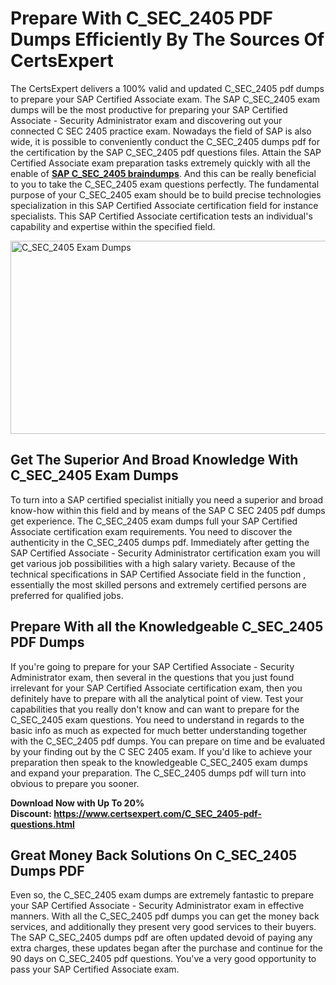 <h1><strong>Prepare With C_SEC_2405 PDF Dumps Efficiently By The Sources Of CertsExpert</strong></h1>
<p>The CertsExpert delivers a 100% valid and updated C_SEC_2405 pdf dumps to prepare your SAP Certified Associate exam. The SAP C_SEC_2405 exam dumps will be the most productive for preparing your SAP Certified Associate - Security Administrator exam and discovering out your connected C SEC 2405 practice exam. Nowadays the field of SAP is also wide, it is possible to conveniently conduct the C_SEC_2405 dumps pdf for the certification by the SAP C_SEC_2405 pdf questions files. Attain the SAP Certified Associate exam preparation tasks extremely quickly with all the enable of <a href="https://www.certsexpert.com/C_SEC_2405-pdf-questions.html"><strong>SAP C_SEC_2405 braindumps</strong></a>. And this can be really beneficial to you to take the C_SEC_2405 exam questions perfectly. The fundamental purpose of your C_SEC_2405 exam should be to build precise technologies specialization in this SAP Certified Associate certification field for instance specialists. This SAP Certified Associate certification tests an individual's capability and expertise within the specified field.</p>
<p><img src="https://i.ibb.co/kBXK6Zj/Copy-of-Copy-of-Copy-of-Copy-of-Copy-of-Minimalist-Business-You-Tube-Thumbnail-23.png" alt="C_SEC_2405 Exam Dumps" width="550" height="309" /></p>
<h2><strong>Get The Superior And Broad Knowledge With C_SEC_2405 Exam Dumps</strong></h2>
<p>To turn into a SAP certified specialist initially you need a superior and broad know-how within this field and by means of the SAP C SEC 2405 pdf dumps get experience. The C_SEC_2405 exam dumps full your SAP Certified Associate certification exam requirements. You need to discover the authenticity in the C_SEC_2405 dumps pdf. Immediately after getting the SAP Certified Associate - Security Administrator certification exam you will get various job possibilities with a high salary variety. Because of the technical specifications in SAP Certified Associate field in the function , essentially the most skilled persons and extremely certified persons are preferred for qualified jobs.&nbsp;</p>
<h2><strong>Prepare With all the Knowledgeable C_SEC_2405 PDF Dumps</strong></h2>
<p>If you're going to prepare for your SAP Certified Associate - Security Administrator exam, then several in the questions that you just found irrelevant for your SAP Certified Associate certification exam, then you definitely have to prepare with all the analytical point of view. Test your capabilities that you really don't know and can want to prepare for the C_SEC_2405 exam questions. You need to understand in regards to the basic info as much as expected for much better understanding together with the C_SEC_2405 pdf dumps. You can prepare on time and be evaluated by your finding out by the C SEC 2405 exam. If you'd like to achieve your preparation then speak to the knowledgeable C_SEC_2405 exam dumps and expand your preparation. The C_SEC_2405 dumps pdf will turn into obvious to prepare you sooner.</p>
<p><strong>Download Now with Up To 20% Discount:&nbsp;<a href="https://www.certsexpert.com/C_SEC_2405-pdf-questions.html">https://www.certsexpert.com/C_SEC_2405-pdf-questions.html</a></strong></p>
<h2><strong>Great Money Back Solutions On C_SEC_2405 Dumps PDF</strong></h2>
<p>Even so, the C_SEC_2405 exam dumps are extremely fantastic to prepare your SAP Certified Associate - Security Administrator exam in effective manners. With all the C_SEC_2405 pdf dumps you can get the money back services, and additionally they present very good services to their buyers. The SAP C_SEC_2405 dumps pdf are often updated devoid of paying any extra charges, these updates began after the purchase and continue for the 90 days on C_SEC_2405 pdf questions. You've a very good opportunity to pass your SAP Certified Associate exam.</p>
